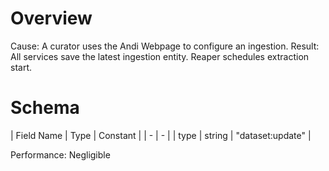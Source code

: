 # Overview

Cause: A curator uses the Andi Webpage to configure an ingestion.
Result: All services save the latest ingestion entity. Reaper schedules extraction start.

# Schema

| Field Name | Type | Constant |
| - | - |
| type | string | "dataset:update" |


Performance: Negligible
